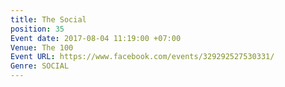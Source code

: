 ```yaml
---
title: The Social
position: 35
Event date: 2017-08-04 11:19:00 +07:00
Venue: The 100
Event URL: https://www.facebook.com/events/329292527530331/
Genre: SOCIAL
---
```



